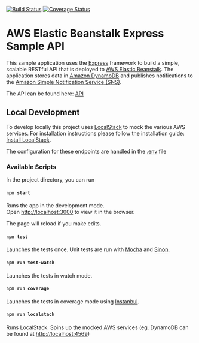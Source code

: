 [![Build Status](https://travis-ci.com/MatthewShortt/aws-node-elastic-beanstalk.svg?branch=master)](https://travis-ci.com/MatthewShortt/aws-node-elastic-beanstalk)
[![Coverage Status](https://coveralls.io/repos/github/MatthewShortt/aws-node-elastic-beanstalk/badge.svg?branch=master)](https://coveralls.io/github/MatthewShortt/aws-node-elastic-beanstalk?branch=master)
# AWS Elastic Beanstalk Express Sample API
This sample application uses the [Express](https://expressjs.com/) framework to build a simple, scalable RESTful API that is deployed to [AWS Elastic Beanstalk](http://aws.amazon.com/elasticbeanstalk/). The application stores data in [Amazon DynamoDB](http://aws.amazon.com/dynamodb/) and publishes notifications to the [Amazon Simple Notification Service (SNS)](http://aws.amazon.com/sns/).

The API can be found here: [API](http://tutorials-env.5g9mszefpn.us-east-2.elasticbeanstalk.com/)

## Local Development
To develop locally this project uses [LocalStack](https://github.com/localstack/localstack) to mock the various AWS services. For installation instructions please follow the installation guide: [Install LocalStack](https://github.com/localstack/localstack#installing). 

The configuration for these endpoints are handled in the [.env](./.env) file

### Available Scripts
In the project directory, you can run 

#### `npm start`

Runs the app in the development mode.<br>
Open [http://localhost:3000](http://localhost:3000) to view it in the browser.

The page will reload if you make edits.<br>

#### `npm test`
Launches the tests once. Unit tests are run with [Mocha](https://mochajs.org/) and [Sinon](https://sinonjs.org/releases/latest/).

#### `npm run test-watch`
Launches the tests in watch mode. 

#### `npm run coverage`
Launches the tests in coverage mode using [Instanbul](https://istanbul.js.org/). 

#### `npm run localstack`

Runs LocalStack. Spins up the mocked AWS services (eg. DynamoDB can be found at [http://localhost:4569](http://localhost:4569))